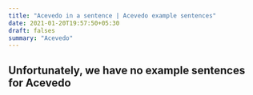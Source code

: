 ```yaml
---
title: "Acevedo in a sentence | Acevedo example sentences"
date: 2021-01-20T19:57:50+05:30
draft: falses
summary: "Acevedo"
---
```

## Unfortunately, we have no example sentences for Acevedo                 
